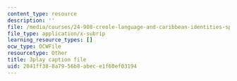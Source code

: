 ```yaml
---
content_type: resource
description: ''
file: /media/courses/24-908-creole-language-and-caribbean-identities-spring-2017/2041ff388a7956b8abece1f60ef03194_Qm6ykShr0Pg.vtt
file_type: application/x-subrip
learning_resource_types: []
ocw_type: OCWFile
resourcetype: Other
title: 3play caption file
uid: 2041ff38-8a79-56b8-abec-e1f60ef03194
---
```

